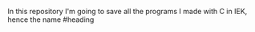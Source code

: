In this repository I'm going to save all the programs I made with C in IEK, hence the name 
#heading
